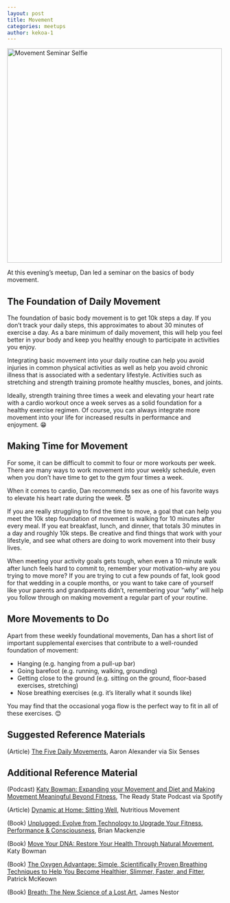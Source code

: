 ```yaml
---
layout: post
title: Movement
categories: meetups
author: kekoa-1
---
```


<img src="https://drive.google.com/uc?export=view&id=1-29CG_-_ZyItVshkMj65cq9of3o5Ck1R" alt="Movement Seminar Selfie" width="500"/>

At this evening’s meetup, Dan led a seminar on the basics of body movement.

## The Foundation of Daily Movement

The foundation of basic body movement is to get 10k steps a day. If you don’t track your daily steps, this approximates to about 30 minutes of exercise a day. As a bare minimum of daily movement, this will help you feel better in your body and keep you healthy enough to participate in activities you enjoy.

Integrating basic movement into your daily routine can help you avoid injuries in common physical activities as well as help you avoid chronic illness that is associated with a sedentary lifestyle. Activities such as stretching and strength training promote healthy muscles, bones, and joints.

Ideally, strength training three times a week and elevating your heart rate with a cardio workout once a week serves as a solid foundation for a healthy exercise regimen. Of course, you can always integrate more movement into your life for increased results in performance and enjoyment. 😁

## Making Time for Movement

For some, it can be difficult to commit to four or more workouts per week. There are many ways to work movement into your weekly schedule, even when you don’t have time to get to the gym four times a week.

When it comes to cardio, Dan recommends sex as one of his favorite ways to elevate his heart rate during the week. 😈

If you are really struggling to find the time to move, a goal that can help you meet the 10k step foundation of movement is walking for 10 minutes after every meal. If you eat breakfast, lunch, and dinner, that totals 30 minutes in a day and roughly 10k steps. Be creative and find things that work with your lifestyle, and see what others are doing to work movement into their busy lives.

When meeting your activity goals gets tough, when even a 10 minute walk after lunch feels hard to commit to, remember your motivation–why are you trying to move more? If you are trying to cut a few pounds of fat, look good for that wedding in a couple months, or you want to take care of yourself like your parents and grandparents didn’t, remembering your _”why”_ will help you follow through on making movement a regular part of your routine.

## More Movements to Do

Apart from these weekly foundational movements, Dan has a short list of important supplemental exercises that contribute to a well-rounded foundation of movement:

- Hanging (e.g. hanging from a pull-up bar)
- Going barefoot (e.g. running, walking, grounding)
- Getting close to the ground (e.g. sitting on the ground, floor-based exercises, stretching)
- Nose breathing exercises (e.g. it’s literally what it sounds like)

You may find that the occasional yoga flow is the perfect way to fit in all of these exercises. 😊

## Suggested Reference Materials

(Article) [The Five Daily Movements](https://www.sixsenses.com/en/at-home-with-six-senses-stories/friends-of-six-senses-with-aaron-alexander), Aaron Alexander via Six Senses

## Additional Reference Material

(Podcast) [Katy Bowman: Expanding your Movement and Diet and Making Movement Meaningful Beyond Fitness](https://open.spotify.com/episode/2m2NSpwAfOAqghfD079w3Q?si=qJI4sufhRpWb--1G5eazuQ), The Ready State Podcast via Spotify

(Article) [Dynamic at Home: Sitting Well](https://www.nutritiousmovement.com/dynamic-at-home-sitting-well/), Nutritious Movement

(Book) [Unplugged: Evolve from Technology to Upgrade Your Fitness, Performance & Consciousness](https://www.amazon.com/dp/1628602619?ref_=cm_sw_r_mwn_dp_P2C2813K86670QDDQJJF), Brian Mackenzie

(Book) [Move Your DNA: Restore Your Health Through Natural Movement](https://a.co/d/aLIJ0cL), Katy Bowman

(Book) [The Oxygen Advantage: Simple, Scientifically Proven Breathing Techniques to Help You Become Healthier, Slimmer, Faster, and Fitter](https://a.co/d/94S32g3), Patrick McKeown 

(Book) [Breath: The New Science of a Lost Art](https://www.amazon.com/Breath-New-Science-Lost-Art/dp/0735213615), James Nestor
